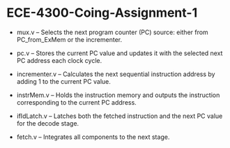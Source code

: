 # ECE-4300-Coing-Assignment-1
- mux.v – Selects the next program counter (PC) source: either from PC_from_ExMem or the incrementer.

- pc.v – Stores the current PC value and updates it with the selected next PC address each clock cycle.

- incrementer.v – Calculates the next sequential instruction address by adding 1 to the current PC value.

- instrMem.v – Holds the instruction memory and outputs the instruction corresponding to the current PC address.

- ifIdLatch.v – Latches both the fetched instruction and the next PC value for the decode stage.

- fetch.v – Integrates all components to the next stage.
